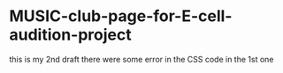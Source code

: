 # MUSIC-club-page-for-E-cell-audition-project
this is my 2nd draft there were some error in the CSS code in the 1st one

